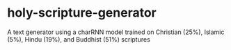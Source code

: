 # holy-scripture-generator
A text generator using a charRNN model trained on Christian (25%), Islamic (5%), Hindu (19%), and Buddhist (51%) scriptures
